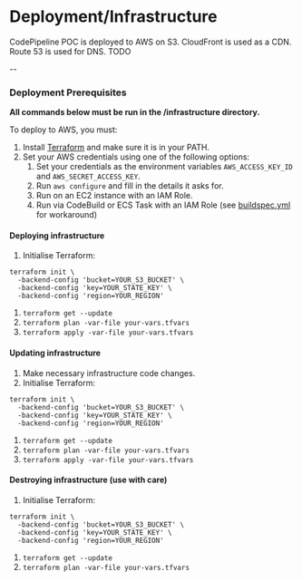 # Deployment/Infrastructure

CodePipeline POC is deployed to AWS on S3. CloudFront is used as a CDN. Route 53 is used for DNS. TODO

--

### Deployment Prerequisites

**All commands below must be run in the /infrastructure directory.**

To deploy to AWS, you must:

1. Install [Terraform](https://www.terraform.io/) and make sure it is in your PATH.
1. Set your AWS credentials using one of the following options:
   1. Set your credentials as the environment variables `AWS_ACCESS_KEY_ID` and `AWS_SECRET_ACCESS_KEY`.
   1. Run `aws configure` and fill in the details it asks for.
   1. Run on an EC2 instance with an IAM Role.
   1. Run via CodeBuild or ECS Task with an IAM Role (see [buildspec.yml](../buildspec.yml) for workaround)

#### Deploying infrastructure

1. Initialise Terraform:
```
terraform init \
  -backend-config 'bucket=YOUR_S3_BUCKET' \
  -backend-config 'key=YOUR_STATE_KEY' \
  -backend-config 'region=YOUR_REGION'
```
1. `terraform get --update`
1. `terraform plan -var-file your-vars.tfvars`
1. `terraform apply -var-file your-vars.tfvars`

#### Updating infrastructure

1. Make necessary infrastructure code changes.
1. Initialise Terraform:
```
terraform init \
  -backend-config 'bucket=YOUR_S3_BUCKET' \
  -backend-config 'key=YOUR_STATE_KEY' \
  -backend-config 'region=YOUR_REGION'
```
1. `terraform get --update`
1. `terraform plan -var-file your-vars.tfvars`
1. `terraform apply -var-file your-vars.tfvars`

#### Destroying infrastructure (use with care)

1. Initialise Terraform:
```
terraform init \
  -backend-config 'bucket=YOUR_S3_BUCKET' \
  -backend-config 'key=YOUR_STATE_KEY' \
  -backend-config 'region=YOUR_REGION'
```
1. `terraform get --update`
1. `terraform plan -var-file your-vars.tfvars`
